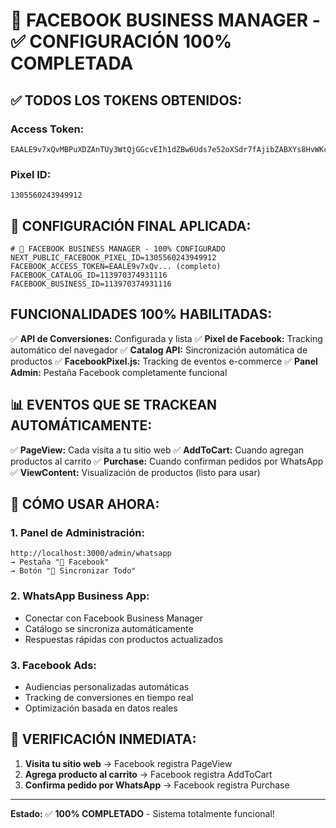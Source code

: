 # 🎯 FACEBOOK BUSINESS MANAGER - ✅ CONFIGURACIÓN 100% COMPLETADA

## ✅ **TODOS LOS TOKENS OBTENIDOS:**

### **Access Token:**
```
EAALE9v7xQvMBPuXDZAnTUy3WtQjGGcvEIh1dZBw6Uds7e52oXSdr7fAjibZABXYs8HvWKcQJYlfS3oQZCjhNnCtolx9dCU8CuTeXQyD26XTkwfGOgZA4Nztg3rhZAml7KuNfCF3K3zxqS98X0dA1yStUQRyJDXJ67tmDKpDdmUiNH4fVvRbjrZCWQtYIQyRXB9otQZDZD
```

### **Pixel ID:**
```
1305560243949912
```

## 🔧 **CONFIGURACIÓN FINAL APLICADA:**

```env
# 🔑 FACEBOOK BUSINESS MANAGER - 100% CONFIGURADO
NEXT_PUBLIC_FACEBOOK_PIXEL_ID=1305560243949912
FACEBOOK_ACCESS_TOKEN=EAALE9v7xQv... (completo)
FACEBOOK_CATALOG_ID=113970374931116
FACEBOOK_BUSINESS_ID=113970374931116
```

##  **FUNCIONALIDADES 100% HABILITADAS:**

✅ **API de Conversiones:** Configurada y lista
✅ **Pixel de Facebook:** Tracking automático del navegador
✅ **Catalog API:** Sincronización automática de productos
✅ **FacebookPixel.js:** Tracking de eventos e-commerce
✅ **Panel Admin:** Pestaña Facebook completamente funcional

## 📊 **EVENTOS QUE SE TRACKEAN AUTOMÁTICAMENTE:**

✅ **PageView:** Cada visita a tu sitio web
✅ **AddToCart:** Cuando agregan productos al carrito
✅ **Purchase:** Cuando confirman pedidos por WhatsApp
✅ **ViewContent:** Visualización de productos (listo para usar)

## 🎯 **CÓMO USAR AHORA:**

### **1. Panel de Administración:**
```
http://localhost:3000/admin/whatsapp
→ Pestaña "📘 Facebook"
→ Botón "🔄 Sincronizar Todo"
```

### **2. WhatsApp Business App:**
- Conectar con Facebook Business Manager
- Catálogo se sincroniza automáticamente
- Respuestas rápidas con productos actualizados

### **3. Facebook Ads:**
- Audiencias personalizadas automáticas
- Tracking de conversiones en tiempo real
- Optimización basada en datos reales

## 📱 **VERIFICACIÓN INMEDIATA:**

1. **Visita tu sitio web** → Facebook registra PageView
2. **Agrega producto al carrito** → Facebook registra AddToCart
3. **Confirma pedido por WhatsApp** → Facebook registra Purchase

---
**Estado:** ✅ **100% COMPLETADO** - Sistema totalmente funcional!